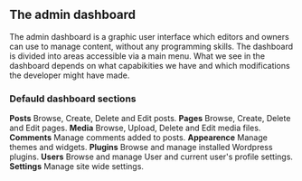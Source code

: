 ## The admin dashboard
The admin dashboard is a graphic user interface which editors and owners can use to manage content, without any programming skills. The dashboard is divided into areas accessible via a main menu. What we see in the dashboard depends on what capabikities we have and which modifications the developer might have made.

### Defauld dashboard sections

**Posts** Browse, Create, Delete and Edit posts.
**Pages** Browse, Create, Delete and Edit pages.
**Media** Browse, Upload, Delete and Edit media files.
**Comments** Manage comments added to posts.
**Appearence** Manage themes and widgets.
**Plugins** Browse and manage installed Wordpress plugins.
**Users** Browse and manage User and current user's profile settings.
**Settings** Manage site wide settings.
